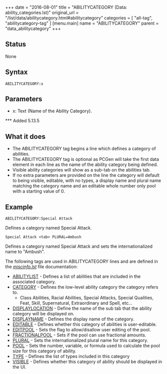 +++
date = "2016-08-01"
title = "ABILITYCATEGORY (Data: ability_categories.lst)"
original_url = "/list/data/abilitycategory.html#abilitycategory"
categories = [ "all-tag", "abilitycategory-tag" ]
[menu.main]
    name = "ABILITYCATEGORY"
    parent = "data_abilitycategory"
+++

## Status

None

## Syntax

`ABILITYCATEGORY:x`

## Parameters

-   x: Text (Name of the Ability Category).



\*\*\* Added 5.13.5

What it does
------------

-   The ABILITYCATEGORY tag begins a line which defines a category
    of abilities.
-   The ABILITYCATEGORY tag is optional as PCGen will take the first
    data element in each line as the name of the ability category
    being defined.
-   Visible ability categories will show as a sub-tab on the
    abilities tab.
-   If no extra parameters are provided on the line the category will
    default to being visible, editable, with no types, a display name
    and plural name matching the category name and an editable whole
    number only pool with a starting value of 0.

Example
-------

`ABILITYCATEGORY:Special Attack`

Defines a category named Special Attack.

`Special Attack <tab> PLURAL=Ambush`

Defines a category named Special Attack and sets the internationalized
name to "Ambush".

The following tags are used in ABILITYCATEGORY lines and are defined in
the
[*miscinfo.lst*](/list/system/gamemode-miscinfo/abilitycategory.html)
file documentation:

-   [ABILITYLIST](/list/system/gamemode-miscinfo/abilitylist.html) -
    Defines a list of abilities that are included in the
    associated category.
-   [CATEGORY](/list/system/gamemode-miscinfo/category.html) - Defines
    the low-level ability category the category refers to.
    -   Class Abilities, Racial Abilities, Special Attacks, Special
        Qualities, Feat, Skill, Supernatural, Extraordinary and
        Spell, etc...
-   [DISPLAYLOCATION](/list/system/gamemode-miscinfo/displaylocation.html) -
    Define the name of the sub tab that the ability category will be
    displayed on.
-   [DISPLAYNAME](/list/system/gamemode-miscinfo/displayname.html) -
    Defines the display name of the category.
-   [EDITABLE](/list/system/gamemode-miscinfo/editable.html) - Defines
    whether this category of abilities is user-editable.
-   [EDITPOOL](/list/system/gamemode-miscinfo/editpool.html) - Sets the
    flag to allow/disallow user editing of the pool.
-   [FRACTIONALPOOL](/list/system/gamemode-miscinfo/fractionalpool.html) -
    Sets if the pool can use fractional amounts.
-   [PLURAL](/list/system/gamemode-miscinfo/plural.html) - Sets the
    internationalized plural name for this category.
-   [POOL](/list/system/gamemode-miscinfo/pool.html) - Sets the number,
    variable, or formula used to calculate the pool size for this
    category of ability.
-   [TYPE](/list/system/gamemode-miscinfo/type.html) - Defines the list
    of types included in this category
-   [VISIBLE](/list/system/gamemode-miscinfo/visible.html) - Defines
    whether this category of ability should be displayed in the UI.


